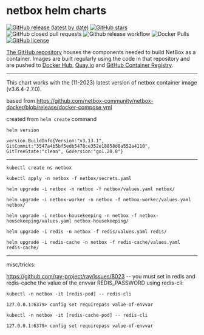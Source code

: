 # netbox helm charts

[![GitHub release (latest by date)](https://img.shields.io/github/v/release/netbox-community/netbox-docker)][github-release]
[![GitHub stars](https://img.shields.io/github/stars/netbox-community/netbox-docker)][github-stargazers]
![GitHub closed pull requests](https://img.shields.io/github/issues-pr-closed-raw/netbox-community/netbox-docker)
![Github release workflow](https://img.shields.io/github/workflow/status/netbox-community/netbox-docker/release)
![Docker Pulls](https://img.shields.io/docker/pulls/netboxcommunity/netbox)
[![GitHub license](https://img.shields.io/github/license/netbox-community/netbox-docker)][netbox-docker-license]

[The GitHub repository][netbox-docker-github] houses the components needed to build NetBox as a container.
Images are built regularly using the code in that repository and are pushed to [Docker Hub][netbox-dockerhub], [Quay.io][netbox-quayio] and [GitHub Container Registry][netbox-ghcr].

[github-stargazers]: https://github.com/netbox-community/netbox-docker/stargazers
[github-release]: https://github.com/netbox-community/netbox-docker/releases
[netbox-dockerhub]: https://hub.docker.com/r/netboxcommunity/netbox/
[netbox-quayio]: https://quay.io/repository/netboxcommunity/netbox
[netbox-ghcr]: https://github.com/netbox-community/netbox-docker/pkgs/container/netbox
[netbox-docker-github]: https://github.com/netbox-community/netbox-docker/
[netbox-docker-slack]: https://join.slack.com/t/netdev-community/shared_invite/zt-mtts8g0n-Sm6Wutn62q_M4OdsaIycrQ
[netbox-docker-slack-channel]: https://netdev-community.slack.com/archives/C01P0GEVBU7
[netbox-slack-channel]: https://netdev-community.slack.com/archives/C01P0FRSXRV
[netbox-docker-license]: https://github.com/netbox-community/netbox-docker/blob/release/LICENSE



---
This chart works with the (11-2023) latest version of netbox container image (v3.6.4-2.7.0).

based from https://github.com/netbox-community/netbox-docker/blob/release/docker-compose.yml

created from `helm create` command

`helm version`

 `version.BuildInfo{Version:"v3.13.1", GitCommit:"3547a4b5bf5edb5478ce352e18858d8a552a4110", GitTreeState:"clean", GoVersion:"go1.20.8"}`

---

`kubectl create ns netbox`

`kubectl apply -n netbox -f netbox/secrets.yaml`

`helm upgrade -i netbox -n netbox -f netbox/values.yaml netbox/`

`helm upgrade -i netbox-worker -n netbox -f netbox-worker/values.yaml netbox/`

`helm upgrade -i netbox-housekeeping -n netbox -f netbox-housekeeping/values.yaml netbox-housekeeping/`

`helm upgrade -i redis -n netbox -f redis/values.yaml redis/`

`helm upgrade -i redis-cache -n netbox -f redis-cache/values.yaml redis-cache/`


---
misc/tricks:

https://github.com/ray-project/ray/issues/8023 -- you must set in redis and redis-cache the value of the envvar REDIS_PASSWORD using redis-cli:

`kubectl -n netbox -it [redis-pod] -- redis-cli`

`127.0.0.1:6379> config set requirepass value-of-envvar`

`kubectl -n netbox -it [redis-cache-pod] -- redis-cli`

`127.0.0.1:6379> config set requirepass value-of-envvar`

